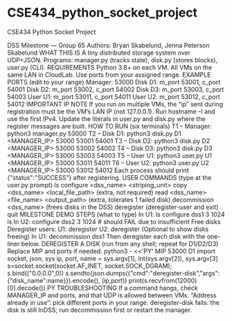# CSE434_python_socket_project
CSE434 Python Socket Project


DSS Milestone — Group 65
Authors: Bryan Skabelund, Jenna Peterson Skabelund
WHAT THIS IS
A tiny distributed storage system over UDP+JSON.
Programs: manager.py (tracks state), disk.py (stores blocks), user.py (CLI).
REQUIREMENTS
Python 3.8+ on each VM.
All VMs on the same LAN in CloudLab.
Use ports from your assigned range.
EXAMPLE PORTS (edit to your range)
Manager: 53000
Disk D1: m_port 53001, c_port 54001
Disk D2: m_port 53002, c_port 54002
Disk D3: m_port 53003, c_port 54003
User U1: m_port 53011, c_port 54011
User U2: m_port 53012, c_port 54012
IMPORTANT IP NOTE
If you run on multiple VMs, the “ip” sent during registration must be the VM’s LAN IP (not 127.0.0.1). Run hostname -I and use the first IPv4. Update the literals in user.py and disk.py where the register messages are built.
HOW TO RUN (six terminals)
T1 – Manager:
python3 manager.py 53000
T2 – Disk D1:
python3 disk.py D1 <MANAGER_IP> 53000 53001 54001
T3 – Disk D2:
python3 disk.py D2 <MANAGER_IP> 53000 53002 54002
T4 – Disk D3:
python3 disk.py D3 <MANAGER_IP> 53000 53003 54003
T5 – User U1:
python3 user.py U1 <MANAGER_IP> 53000 53011 54011
T6 – User U2:
python3 user.py U2 <MANAGER_IP> 53000 53012 54012
Each process should print {"status":"SUCCESS"} after registering.
USER COMMANDS (type at the user.py prompt)
ls
configure <dss_name> <n> <striping_unit>
copy <dss_name> <local_file_path> (extra, not required)
read <dss_name> <file_name> <output_path> (extra, tolerates 1 failed disk)
decommission <dss_name> (frees disks in the DSS)
deregister (deregister-user and exit)
quit
MILESTONE DEMO STEPS (what to type)
In U1:
ls
configure dss1 3 1024
ls
In U2:
configure dss2 3 1024 # should FAIL due to insufficient Free disks
Deregister users:
U1: deregister
U2: deregister
(Optional to show disks freeing) In U1:
decommission dss1
Then deregister each disk with the one-liner below.
DEREGISTER A DISK (run from any shell; repeat for D1/D2/D3)
Replace MIP and ports if needed.
python3 - <<'PY' MIP 53000 D1
import socket, json, sys
ip, port, name = sys.argv[1], int(sys.argv[2]), sys.argv[3]
s=socket.socket(socket.AF_INET, socket.SOCK_DGRAM); s.bind(("0.0.0.0",0))
s.sendto(json.dumps({"cmd":"deregister-disk","args":{"disk_name":name}}).encode(), (ip,port))
print(s.recvfrom(12000)[0].decode())
PY
TROUBLESHOOTING
If a command hangs, check MANAGER_IP and ports, and that UDP is allowed between VMs.
“Address already in use”: pick different ports in your range.
deregister-disk fails: the disk is still InDSS; run decommission first or restart the manager.
